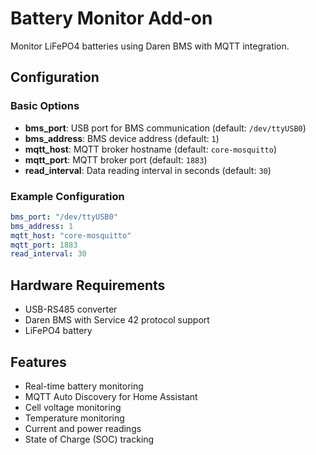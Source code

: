 # Battery Monitor Add-on

Monitor LiFePO4 batteries using Daren BMS with MQTT integration.

## Configuration

### Basic Options

- **bms_port**: USB port for BMS communication (default: `/dev/ttyUSB0`)
- **bms_address**: BMS device address (default: `1`)
- **mqtt_host**: MQTT broker hostname (default: `core-mosquitto`)
- **mqtt_port**: MQTT broker port (default: `1883`)
- **read_interval**: Data reading interval in seconds (default: `30`)

### Example Configuration

```yaml
bms_port: "/dev/ttyUSB0"
bms_address: 1
mqtt_host: "core-mosquitto"
mqtt_port: 1883
read_interval: 30
```

## Hardware Requirements

- USB-RS485 converter
- Daren BMS with Service 42 protocol support
- LiFePO4 battery

## Features

- Real-time battery monitoring
- MQTT Auto Discovery for Home Assistant
- Cell voltage monitoring
- Temperature monitoring
- Current and power readings
- State of Charge (SOC) tracking
